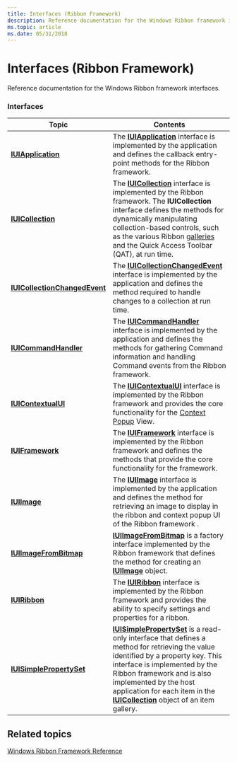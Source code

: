 ```yaml
---
title: Interfaces (Ribbon Framework)
description: Reference documentation for the Windows Ribbon framework interfaces.
ms.topic: article
ms.date: 05/31/2018
---
```


# Interfaces (Ribbon Framework)

Reference documentation for the Windows Ribbon framework interfaces.

### Interfaces



| Topic                                                                                  | Contents                                                                                                                                                                                                                                                                                                                                                                                                        |
|----------------------------------------------------------------------------------------|-----------------------------------------------------------------------------------------------------------------------------------------------------------------------------------------------------------------------------------------------------------------------------------------------------------------------------------------------------------------------------------------------------------------|
| [**IUIApplication**](/windows/desktop/api/uiribbon/nn-uiribbon-iuiapplication)                       | The [**IUIApplication**](/windows/desktop/api/uiribbon/nn-uiribbon-iuiapplication) interface is implemented by the application and defines the callback entry-point methods for the Ribbon framework.<br/>                                                                                                                                                                                                              |
| [**IUICollection**](/windows/desktop/api/uiribbon/nn-uiribbon-iuicollection)                         | The [**IUICollection**](/windows/desktop/api/uiribbon/nn-uiribbon-iuicollection) interface is implemented by the Ribbon framework. The **IUICollection** interface defines the methods for dynamically manipulating collection-based controls, such as the various Ribbon [galleries](ribbon-controls-galleries.md) and the Quick Access Toolbar (QAT), at run time.<br/>                                              |
| [**IUICollectionChangedEvent**](/windows/desktop/api/uiribbon/nn-uiribbon-iuicollectionchangedevent) | The [**IUICollectionChangedEvent**](/windows/desktop/api/uiribbon/nn-uiribbon-iuicollectionchangedevent) interface is implemented by the application and defines the method required to handle changes to a collection at run time.<br/>                                                                                                                                                                                |
| [**IUICommandHandler**](/windows/desktop/api/uiribbon/nn-uiribbon-iuicommandhandler)                 | The [**IUICommandHandler**](/windows/desktop/api/uiribbon/nn-uiribbon-iuicommandhandler) interface is implemented by the application and defines the methods for gathering Command information and handling Command events from the Ribbon framework.<br/>                                                                                                                                                              |
| [**IUIContextualUI**](/windows/desktop/api/uiribbon/nn-uiribbon-iuicontextualui)                     | The [**IUIContextualUI**](/windows/desktop/api/uiribbon/nn-uiribbon-iuicontextualui) interface is implemented by the Ribbon framework and provides the core functionality for the [Context Popup](windowsribbon-controls-contextpopup.md) View.<br/>                                                                                                                                                                       |
| [**IUIFramework**](/windows/desktop/api/uiribbon/nn-uiribbon-iuiframework)                           | The [**IUIFramework**](/windows/desktop/api/uiribbon/nn-uiribbon-iuiframework) interface is implemented by the Ribbon framework and defines the methods that provide the core functionality for the framework.<br/>                                                                                                                                                                                                     |
| [**IUIImage**](/windows/desktop/api/uiribbon/nn-uiribbon-iuiimage)                                   | The [**IUIImage**](/windows/desktop/api/uiribbon/nn-uiribbon-iuiimage) interface is implemented by the application and defines the method for retrieving an image to display in the ribbon and context popup UI of the Ribbon framework .<br/>                                                                                                                                                                          |
| [**IUIImageFromBitmap**](/windows/desktop/api/uiribbon/nn-uiribbon-iuiimagefrombitmap)               | [**IUIImageFromBitmap**](/windows/desktop/api/uiribbon/nn-uiribbon-iuiimagefrombitmap) is a factory interface implemented by the Ribbon framework that defines the method for creating an [**IUIImage**](/windows/desktop/api/uiribbon/nn-uiribbon-iuiimage) object.<br/>                                                                                                                                                             |
| [**IUIRibbon**](/windows/desktop/api/uiribbon/nn-uiribbon-iuiribbon)                                 | The [**IUIRibbon**](/windows/desktop/api/uiribbon/nn-uiribbon-iuiribbon) interface is implemented by the Ribbon framework and provides the ability to specify settings and properties for a ribbon. <br/>                                                                                                                                                                                                               |
| [**IUISimplePropertySet**](/windows/desktop/api/uiribbon/nn-uiribbon-iuisimplepropertyset)           | [**IUISimplePropertySet**](/windows/desktop/api/uiribbon/nn-uiribbon-iuisimplepropertyset) is a read-only interface that defines a method for retrieving the value identified by a property key. This interface is implemented by the Ribbon framework and is also implemented by the host application for each item in the [**IUICollection**](/windows/desktop/api/uiribbon/nn-uiribbon-iuicollection) object of an item gallery.<br/> |



 

## Related topics

<dl> <dt>

[Windows Ribbon Framework Reference](windowsribbon-reference-entry.md)
</dt> </dl>
